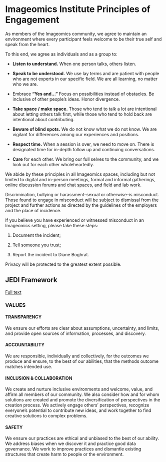 # Imageomics Institute Principles of Engagement

As members of the Imageomics community, we agree to maintain an environment where every participant feels welcome to be their true self and speak from the heart.

To this end, we agree as individuals and as a group to:

- **Listen to understand.** When one person talks, others listen.

- **Speak to be understood.** We use lay terms and are patient with people who are not experts in our specific field. We are all learning, no matter who we are.

- Embrace **“Yes and…”** Focus on possibilities instead of obstacles. Be inclusive of other people’s ideas. Honor divergence. 

- **Take space / make space.** Those who tend to talk a lot are intentional about letting others talk first, while those who tend to hold back are intentional about contributing.

- **Beware of blind spots.** We do not know what we do not know. We are vigilant for differences among our experiences and positions. 

- **Respect time.** When a session is over, we need to move on. There is designated time for in-depth follow up and continuing conversations. 

- **Care** for each other. We bring our full selves to the community, and we look out for each other wholeheartedly. 

We abide by these principles in all Imageomics spaces, including but not limited to digital and in-person meetings, formal and informal gatherings, online discussion forums and chat spaces, and field and lab work. 

Discrimination, bullying or harassment–sexual or otherwise–is misconduct. Those found to engage in misconduct will be subject to dismissal from the project and further actions as directed by the guidelines of the employers and the place of incidence.

If you believe you have experienced or witnessed misconduct in an Imageomics setting, please take these steps:

1. Document the incident;

2. Tell someone you trust;

3. Report the incident to Diane Boghrat.

Privacy will be protected to the greatest extent possible.

## JEDI Framework

[Full text](pdfs/Imageomics_Equity_Tool.pdf)

### VALUES
#### TRANSPARENCY
We ensure our efforts are clear about assumptions, uncertainty, and limits, and provide open sources of information, processes, and discovery.
#### ACCOUNTABILITY
We are responsible, individually and collectively, for the outcomes we produce and ensure, to the best of our abilities, that the methods outcome matches intended use.
#### INCLUSION & COLLABORATION
We create and nurture inclusive environments and welcome, value, and affirm all members of our community. We also consider how and for whom solutions are created and promote the diversification of perspectives in the creation process. We actively engage others’ perspectives, recognize everyone’s potential to contribute new ideas, and work together to find creative solutions to complex problems.
#### SAFETY
We ensure our practices are ethical and unbiased to the best of our ability. We address biases when we discover it and practice good data governance.  We work to improve practices and dismantle existing structures that create harm to people or the environment. 
